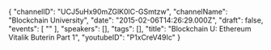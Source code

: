 {
    "channelID": "UCJ5uHx90mZGlK0lC-GSmtzw",
    "channelName": "Blockchain University",
    "date": "2015-02-06T14:26:29.000Z",
    "draft": false,
    "events": [
        ""
    ],
    "speakers": [],
    "tags": [],
    "title": "Blockchain U: Ethereum Vitalik Buterin Part 1",
    "youtubeID": "P1xCreV49Ic"
}